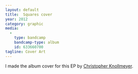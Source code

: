 ```yaml
---
layout: default
title:  Squares cover
year: 2012
category: graphic
media:
  -
    type: bandcamp
    bandcamp-type: album
    id: 633660700
tagline: Cover Art
---
```

I made the album cover for this EP by [Christopher Knollmeyer](//leaftype.life).
